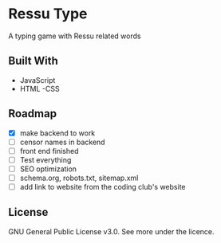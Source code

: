 # Ressu Type

A typing game with Ressu related words

<!-- add favicon -->

<!-- add photo of website -->

## Built With

- JavaScript
- HTML
  -CSS

## Roadmap

- [X] make backend to work
- [ ] censor names in backend
- [ ] front end finished
- [ ] Test everything
- [ ] SEO optimization
- [ ] schema.org, robots.txt, sitemap.xml
- [ ] add link to website from the coding club's website

## License

GNU General Public License v3.0. See more under the licence.

